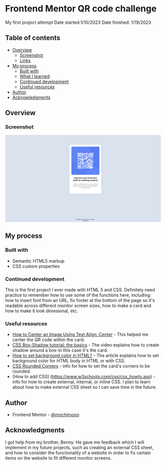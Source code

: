 # Frontend Mentor QR code challenge
 My first project attempt
 Date started:1/10/2023
 Date finished: 1/19/2023

## Table of contents

- [Overview](#overview)
  - [Screenshot](#screenshot)
  - [Links](#links)
- [My process](#my-process)
  - [Built with](#built-with)
  - [What I learned](#what-i-learned)
  - [Continued development](#continued-development)
  - [Useful resources](#useful-resources)
- [Author](#author)
- [Acknowledgments](#acknowledgments)

## Overview

### Screenshot

![Screenshot of my finished website](./Screenshot/screenshot.png)

## My process

### Built with

- Semantic HTML5 markup
- CSS custom properties

### Continued development

This is the first project I ever made with HTML 5 and CSS. Definitely need practice to remember how to use some of the functions here, including: how to insert font from an URL, fix footer at the bottom of the page so it's readable across different monitor screen sizes, how to make a card and how to make it look dimesional, etc.

### Useful resources

- [How to Center an Image Using Text Align: Center](https://www.freecodecamp.org/news/how-to-center-an-image-using-text-align/) - This helped me center the QR code within the card.
- [CSS Box-Shadow tutorial: the basics](https://www.youtube.com/watch?v=-JNRQ5HjNeI&ab_channel=KevinPowell) - The video explains how to create shadow around a box-in this case it's the card.
- [How to set background color in HTML?](https://www.tutorialspoint.com/How-to-set-background-color-in-HTML) - The article explains how to set background color for HTML body in HTML or with CSS.
- [CSS Rounded Corners](https://www.w3schools.com/css/css3_borders.asp) - info for how to set the card's corners to be rounded.
- [How to add CSS] (https://www.w3schools.com/css/css_howto.asp) - info for how to create external, internal, or inline CSS. I plan to learn about how to make external CSS sheet so I can save time in the future.

## Author
- Frontend Mentor - [@mochimooo](https://www.frontendmentor.io/profile/mochimooo)

## Acknowledgments

I got help from my brother, Benny. He gave me feedback which I will implement in my future projects, such as creating an external CSS sheet, and how to consider the functionality of a website in order to fix certain items on the website to fit different monitor screens.
